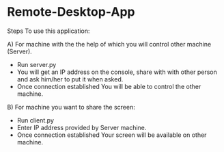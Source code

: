 # Remote-Desktop-App

Steps To use this application:

A) For machine with the the help of which you will control other machine (Server).

- Run server.py
- You will get an IP address on the console, share with with other person and ask him/her to put it when asked.
- Once connection established You will be able to control the other machine.

B) For machine you want to share the screen:

- Run client.py
- Enter IP address provided by Server machine.
- Once connection established Your screen will be available on other machine.

